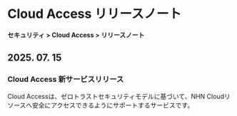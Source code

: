 # Cloud Access リリースノート

**セキュリティ > Cloud Access > リリースノート**

## 2025. 07. 15

### Cloud Access 新サービスリリース

Cloud Accessは、ゼロトラストセキュリティモデルに基づいて、NHN Cloudリソースへ安全にアクセスできるようにサポートするサービスです。